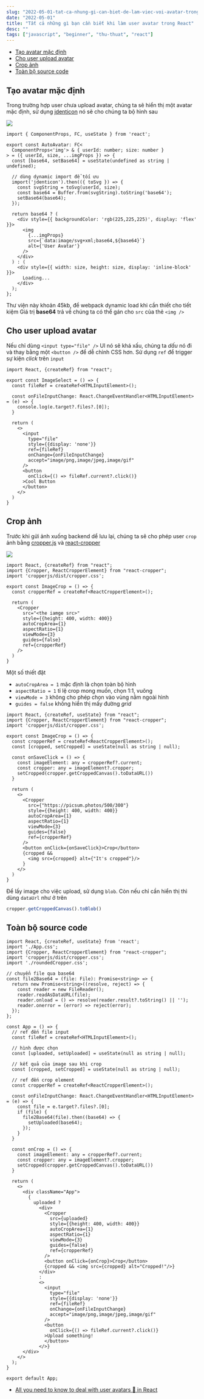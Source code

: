 ```yaml
---
slug: "2022-05-01-tat-ca-nhung-gi-can-biet-de-lam-viec-voi-avatar-trong-react"
date: "2022-05-01"
title: "Tất cả những gì bạn cần biết khi làm user avatar trong React"
desc: ""
tags: ["javascript", "beginner", "thu-thuat", "react"]
---
```


<!-- TOC -->

- [Tạo avatar mặc định](#tạo-avatar-mặc-định)
- [Cho user upload avatar](#cho-user-upload-avatar)
- [Crop ảnh](#crop-ảnh)
- [Toàn bộ source code](#toàn-bộ-source-code)

<!-- /TOC -->

## Tạo avatar mặc định

Trong trường hợp user chưa upload avatar, chúng ta sẽ hiển thị một avatar mặc định, sử dụng [jdenticon](https://www.npmjs.com/package/jdenticon) nó sẽ cho chúng ta bộ hình sau

![](https://res.cloudinary.com/practicaldev/image/fetch/s--kYzqAMFa--/c_limit%2Cf_auto%2Cfl_progressive%2Cq_auto%2Cw_880/https://dev-to-uploads.s3.amazonaws.com/uploads/articles/jrn6svy3k9b3qznrgkla.png)

```tsx
import { ComponentProps, FC, useState } from 'react';

export const AutoAvatar: FC<
  ComponentProps<'img'> & { userId: number; size: number }
> = ({ userId, size, ...imgProps }) => {
  const [base64, setBase64] = useState(undefined as string | undefined);

  // dùng dynamic import để tối ưu
  import('jdenticon').then(({ toSvg }) => {
    const svgString = toSvg(userId, size);
    const base64 = Buffer.from(svgString).toString('base64');
    setBase64(base64);
  });

  return base64 ? (
    <div style={{ backgroundColor: 'rgb(225,225,225)', display: 'flex' }}>
      <img
        {...imgProps}
        src={`data:image/svg+xml;base64,${base64}`}
        alt={'User Avatar'}
      />
    </div>
  ) : (
    <div style={{ width: size, height: size, display: 'inline-block' }}>
      Loading...
    </div>
  );
};
```
Thư viện này khoản 45kb, để webpack dynamic load khi cần thiết cho tiết kiệm
Giá trị **base64** trả về chúng ta có thể gán cho `src` của thẻ `<img />`

## Cho user upload avatar

Nếu chỉ dùng `<input type="file" />` UI nó sẽ khá xấu, chúng ta *dấu* nó đi và thay bằng một `<button />` để dễ chỉnh CSS hơn. Sử dụng `ref` để trigger sự kiện *click* trên `input`

```tsx
import React, {createRef} from "react";

export const ImageSelect = () => {
  const fileRef = createRef<HTMLInputElement>();

  const onFileInputChange: React.ChangeEventHandler<HTMLInputElement> = (e) => {
    console.log(e.target?.files?.[0]);
  }

  return (
    <>
      <input
        type="file"
        style={{display: 'none'}}
        ref={fileRef}
        onChange={onFileInputChange}
        accept="image/png,image/jpeg,image/gif"
      />
      <button
        onClick={() => fileRef.current?.click()}
      >Cool Button
      </button>
    </>
  )
}
```

## Crop ảnh

Trước khi gửi ảnh xuống backend dể lưu lại, chúng ta sẽ cho phép user `crop` ảnh bằng [cropper.js](https://fengyuanchen.github.io/cropperjs/) và [react-cropper](https://www.npmjs.com/package/react-cropper)

![](https://res.cloudinary.com/practicaldev/image/fetch/s--B3T2HPu8--/c_limit%2Cf_auto%2Cfl_progressive%2Cq_66%2Cw_880/https://dev-to-uploads.s3.amazonaws.com/uploads/articles/rmvn8upi2y1onvpsvclt.gif)

```tsx
import React, {createRef} from "react";
import {Cropper, ReactCropperElement} from "react-cropper";
import 'cropperjs/dist/cropper.css';

export const ImageCrop = () => {
  const cropperRef = createRef<ReactCropperElement>();

  return (
    <Cropper
      src="<the iamge src>"
      style={{height: 400, width: 400}}
      autoCropArea={1}
      aspectRatio={1}
      viewMode={3}
      guides={false}
      ref={cropperRef}
    />
  )
}
```

Một số thiết đặt
- `autoCropArea = 1` mặc định là chọn toàn bộ hình
- `aspectRatio = 1` tỉ lệ crop mong muốn, chọn 1:1, vuông
- `viewMode = 3` không cho phép chọn vào vùng nằm ngoài hình
- `guides = false` không hiển thị mấy đường *grid*

```tsx
import React, {createRef, useState} from "react";
import {Cropper, ReactCropperElement} from "react-cropper";
import 'cropperjs/dist/cropper.css';

export const ImageCrop = () => {
  const cropperRef = createRef<ReactCropperElement>();
  const [cropped, setCropped] = useState(null as string | null);

  const onSaveClick = () => {
    const imageElement: any = cropperRef?.current;
    const cropper: any = imageElement?.cropper;
    setCropped(cropper.getCroppedCanvas().toDataURL())
  }

  return (
    <>
      <Cropper
        src={"https://picsum.photos/500/300"}
        style={{height: 400, width: 400}}
        autoCropArea={1}
        aspectRatio={1}
        viewMode={3}
        guides={false}
        ref={cropperRef}
      />
      <button onClick={onSaveClick}>Crop</button>
      {cropped &&
        <img src={cropped} alt={"It's cropped"}/>
      }
    </>
  )
}
```

Để lấy image cho việc upload, sử dụng `blob`. Còn nếu chỉ cần hiển thị thì dùng `dataUrl` như ở trên

```js
cropper.getCroppedCanvas().toBlob()
```

## Toàn bộ source code

```tsx
import React, {createRef, useState} from 'react';
import './App.css';
import {Cropper, ReactCropperElement} from "react-cropper";
import 'cropperjs/dist/cropper.css';
import './roundedCropper.css';

// chuyển file qua base64
const file2Base64 = (file: File): Promise<string> => {
  return new Promise<string>((resolve, reject) => {
    const reader = new FileReader();
    reader.readAsDataURL(file);
    reader.onload = () => resolve(reader.result?.toString() || '');
    reader.onerror = (error) => reject(error);
  });
};

const App = () => {
  // ref đến file input
  const fileRef = createRef<HTMLInputElement>();

  // hình được chọn
  const [uploaded, setUploaded] = useState(null as string | null);

  // kết quả của image sau khi crop
  const [cropped, setCropped] = useState(null as string | null);

  // ref đến crop element
  const cropperRef = createRef<ReactCropperElement>();

  const onFileInputChange: React.ChangeEventHandler<HTMLInputElement> = (e) => {
    const file = e.target?.files?.[0];
    if (file) {
      file2Base64(file).then((base64) => {
        setUploaded(base64);
      });
    }
  }

  const onCrop = () => {
    const imageElement: any = cropperRef?.current;
    const cropper: any = imageElement?.cropper;
    setCropped(cropper.getCroppedCanvas().toDataURL())
  }

  return (
    <>
      <div className="App">
        {
          uploaded ?
            <div>
              <Cropper
                src={uploaded}
                style={{height: 400, width: 400}}
                autoCropArea={1}
                aspectRatio={1}
                viewMode={3}
                guides={false}
                ref={cropperRef}
              />
              <button onClick={onCrop}>Crop</button>
              {cropped && <img src={cropped} alt="Cropped!"/>}
            </div>
            :
            <>
              <input
                type="file"
                style={{display: 'none'}}
                ref={fileRef}
                onChange={onFileInputChange}
                accept="image/png,image/jpeg,image/gif"
              />
              <button
                onClick={() => fileRef.current?.click()}
              >Upload something!
              </button>
            </>}
      </div>
    </>
  );
}

export default App;
```

- [All you need to know to deal with user avatars 👤 in React](https://tolgee.io/blog/manage-user-avatar)

